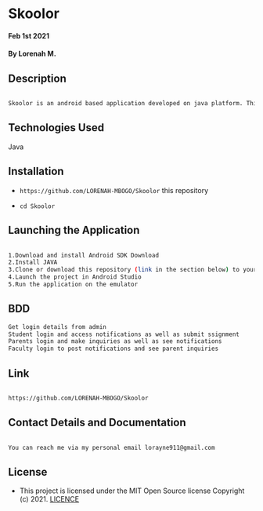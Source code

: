 # Skoolor 
#### Feb 1st 2021

#### By **Lorenah M.**

## Description

```bash

Skoolor is an android based application developed on java platform. This Student Faculty Parent app is for everyday use for students, faculty and parents.
```
## Technologies Used

Java

## Installation
* `https://github.com/LORENAH-MBOGO/Skoolor` this repository

* `cd Skoolor`

## Launching the Application

```bash

1.Download and install Android SDK Download
2.Install JAVA
3.Clone or download this repository (link in the section below) to your local machine.
4.Launch the project in Android Studio
5.Run the application on the emulator

```

## BDD

```bash
Get login details from admin
Student login and access notifications as well as submit ssignment
Parents login and make inquiries as well as see notifications 
Faculty login to post notifications and see parent inquiries


```

## Link

```bash

https://github.com/LORENAH-MBOGO/Skoolor

```

## Contact Details and Documentation

```bash

You can reach me via my personal email lorayne911@gmail.com

```



## License

- This project is licensed under the MIT Open Source license Copyright (c) 2021. [LICENCE](LICENSE)


